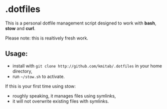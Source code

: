 # .dotfiles
This is a personal dotfile management script designed to work with **bash**, **stow** and **curl**. 

Please note: this is realtively fresh work.

## Usage:
- install with `git clone http://github.com/kmitab/.dotfiles` in your home directory,
- run `~/stow.sh` to activate.

If this is your first time using stow:
- roughly speaking, it manages files using symlinks,
- it will not overwrite existing files with symlinks.
